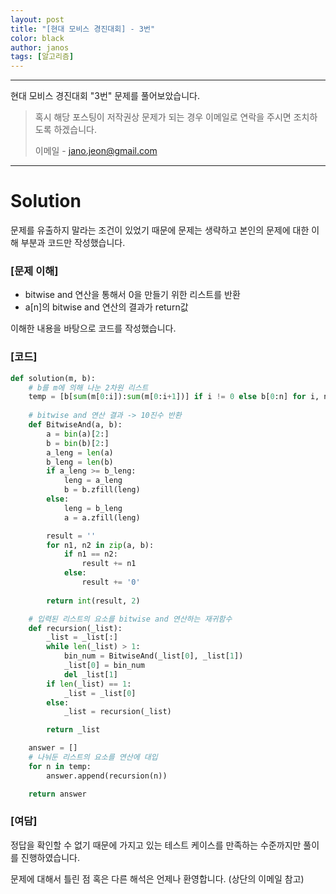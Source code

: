 ```yaml
---
layout: post
title: "[현대 모비스 경진대회] - 3번"
color: black
author: janos
tags: [알고리즘]
---
```


---

현대 모비스 경진대회 "3번" 문제를 풀어보았습니다.

> 혹시 해당 포스팅이 저작권상 문제가 되는 경우 이메일로 연락을 주시면 조치하도록 하겠습니다.
> 
> 이메일 - jano.jeon@gmail.com

---

# Solution

문제를 유출하지 말라는 조건이 있었기 때문에 문제는 생략하고
본인의 문제에 대한 이해 부분과 코드만 작성했습니다.

### [문제 이해]

- bitwise and 연산을 통해서 0을 만들기 위한 리스트를 반환
- a[n]의 bitwise and 연산의 결과가 return값

이해한 내용을 바탕으로 코드를 작성했습니다.

### [코드]

```python
def solution(m, b):
    # b를 m에 의해 나눈 2차원 리스트
    temp = [b[sum(m[0:i]):sum(m[0:i+1])] if i != 0 else b[0:n] for i, n in enumerate(m)]
    
    # bitwise and 연산 결과 -> 10진수 반환
    def BitwiseAnd(a, b):
        a = bin(a)[2:]
        b = bin(b)[2:]
        a_leng = len(a)
        b_leng = len(b)
        if a_leng >= b_leng:
            leng = a_leng
            b = b.zfill(leng)
        else:
            leng = b_leng
            a = a.zfill(leng)

        result = ''
        for n1, n2 in zip(a, b):
            if n1 == n2:
                result += n1
            else:
                result += '0'
            
        return int(result, 2)

    # 입력된 리스트의 요소를 bitwise and 연산하는 재귀함수
    def recursion(_list):
        _list = _list[:]
        while len(_list) > 1:
            bin_num = BitwiseAnd(_list[0], _list[1])
            _list[0] = bin_num
            del _list[1]
        if len(_list) == 1:
            _list = _list[0]
        else:
            _list = recursion(_list)

        return _list

    answer = []
    # 나눠둔 리스트의 요소를 연산에 대입
    for n in temp:
        answer.append(recursion(n))

    return answer
```

### [여담]

정답을 확인할 수 없기 때문에 가지고 있는 테스트 케이스를 만족하는 수준까지만 풀이를 진행하였습니다.

문제에 대해서 틀린 점 혹은 다른 해석은 언제나 환영합니다.
(상단의 이메일 참고)